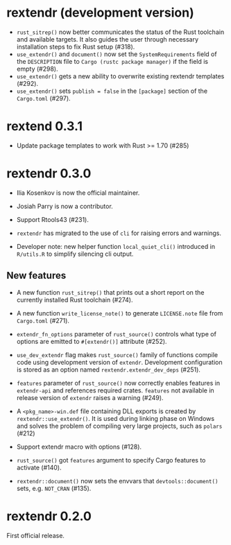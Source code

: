 # rextendr (development version)

* `rust_sitrep()` now better communicates the status of the Rust toolchain and available targets. It also guides the user through necessary installation steps to fix Rust setup (#318).
* `use_extendr()` and `document()` now set the `SystemRequirements` field of the `DESCRIPTION` file to
  `Cargo (rustc package manager)` if the field is empty (#298).
* `use_extendr()` gets a new ability to overwrite existing rextendr templates (#292).
* `use_extendr()` sets `publish = false` in the `[package]` section of the `Cargo.toml` (#297).

# rextend 0.3.1

* Update package templates to work with Rust >= 1.70 (#285)

# rextendr 0.3.0

* Ilia Kosenkov is now the official maintainer.

* Josiah Parry is now a contributor.

* Support Rtools43 (#231).

* `rextendr` has migrated to the use of `cli` for raising errors and warnings.

* Developer note: new helper function `local_quiet_cli()` introduced in `R/utils.R` to simplify silencing cli output.
  
## New features

* A new function `rust_sitrep()` that prints out a short report on the currently installed Rust toolchain (#274).

* A new function `write_license_note()` to generate `LICENSE.note` file from `Cargo.toml` (#271).

* `extendr_fn_options` parameter of `rust_source()` controls what type of options are emitted to `#[extendr()]` attribute (#252).

* `use_dev_extendr` flag makes `rust_source()` family of functions compile code using development version of `extendr`.
Development configuration is stored as an option named `rextendr.extendr_dev_deps` (#251).

* `features` parameter of `rust_source()` now correctly enables features in `extendr-api` and references required crates.
`features` not available in release version of `extendr` raises a warning (#249).

* A `<pkg_name>-win.def` file containing DLL exports is created by `rextendr::use_extendr()`. It is used during linking phase on Windows and solves the problem of compiling very large projects, such as `polars` (#212)

* Support extendr macro with options (#128).

* `rust_source()` got `features` argument to specify Cargo features to activate
  (#140).

* `rextendr::document()` now sets the envvars that `devtools::document()` sets,
  e.g. `NOT_CRAN` (#135).

# rextendr 0.2.0

First official release.
